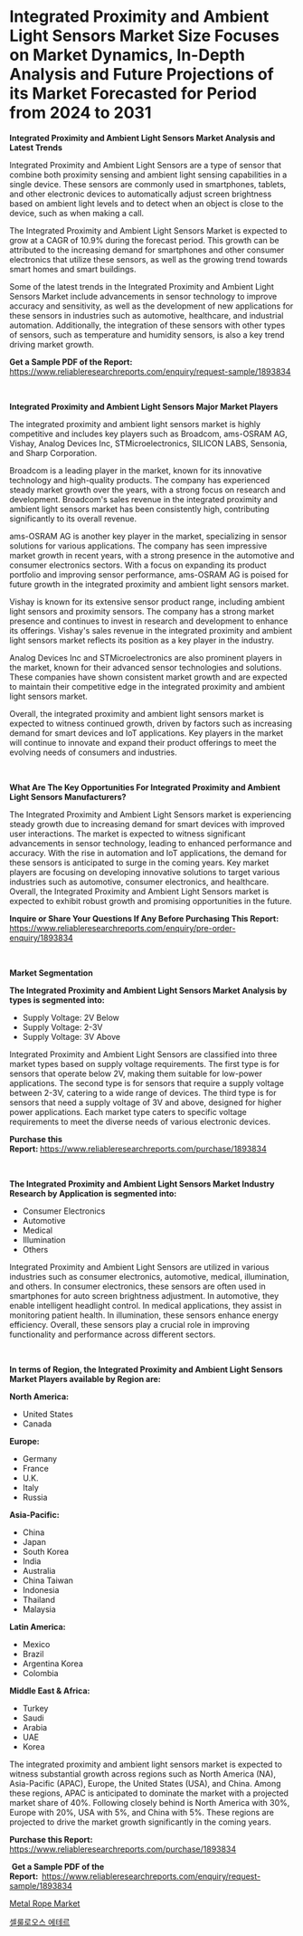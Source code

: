 <p><h1>Integrated Proximity and Ambient Light Sensors Market Size Focuses on Market Dynamics, In-Depth Analysis and Future Projections of its Market Forecasted for Period from 2024 to 2031</h1></p><p><strong>Integrated Proximity and Ambient Light Sensors Market Analysis and Latest Trends</strong></p>
<p><p>Integrated Proximity and Ambient Light Sensors are a type of sensor that combine both proximity sensing and ambient light sensing capabilities in a single device. These sensors are commonly used in smartphones, tablets, and other electronic devices to automatically adjust screen brightness based on ambient light levels and to detect when an object is close to the device, such as when making a call.</p><p>The Integrated Proximity and Ambient Light Sensors Market is expected to grow at a CAGR of 10.9% during the forecast period. This growth can be attributed to the increasing demand for smartphones and other consumer electronics that utilize these sensors, as well as the growing trend towards smart homes and smart buildings.</p><p>Some of the latest trends in the Integrated Proximity and Ambient Light Sensors Market include advancements in sensor technology to improve accuracy and sensitivity, as well as the development of new applications for these sensors in industries such as automotive, healthcare, and industrial automation. Additionally, the integration of these sensors with other types of sensors, such as temperature and humidity sensors, is also a key trend driving market growth.</p></p>
<p><strong>Get a Sample PDF of the Report:&nbsp;</strong> <a href="https://www.reliableresearchreports.com/enquiry/request-sample/1893834">https://www.reliableresearchreports.com/enquiry/request-sample/1893834</a></p>
<p>&nbsp;</p>
<p><strong>Integrated Proximity and Ambient Light Sensors Major Market Players</strong></p>
<p><p>The integrated proximity and ambient light sensors market is highly competitive and includes key players such as Broadcom, ams-OSRAM AG, Vishay, Analog Devices Inc, STMicroelectronics, SILICON LABS, Sensonia, and Sharp Corporation.</p><p>Broadcom is a leading player in the market, known for its innovative technology and high-quality products. The company has experienced steady market growth over the years, with a strong focus on research and development. Broadcom's sales revenue in the integrated proximity and ambient light sensors market has been consistently high, contributing significantly to its overall revenue.</p><p>ams-OSRAM AG is another key player in the market, specializing in sensor solutions for various applications. The company has seen impressive market growth in recent years, with a strong presence in the automotive and consumer electronics sectors. With a focus on expanding its product portfolio and improving sensor performance, ams-OSRAM AG is poised for future growth in the integrated proximity and ambient light sensors market.</p><p>Vishay is known for its extensive sensor product range, including ambient light sensors and proximity sensors. The company has a strong market presence and continues to invest in research and development to enhance its offerings. Vishay's sales revenue in the integrated proximity and ambient light sensors market reflects its position as a key player in the industry.</p><p>Analog Devices Inc and STMicroelectronics are also prominent players in the market, known for their advanced sensor technologies and solutions. These companies have shown consistent market growth and are expected to maintain their competitive edge in the integrated proximity and ambient light sensors market.</p><p>Overall, the integrated proximity and ambient light sensors market is expected to witness continued growth, driven by factors such as increasing demand for smart devices and IoT applications. Key players in the market will continue to innovate and expand their product offerings to meet the evolving needs of consumers and industries.</p></p>
<p>&nbsp;</p>
<p><strong>What Are The Key Opportunities For Integrated Proximity and Ambient Light Sensors Manufacturers?</strong></p>
<p><p>The Integrated Proximity and Ambient Light Sensors market is experiencing steady growth due to increasing demand for smart devices with improved user interactions. The market is expected to witness significant advancements in sensor technology, leading to enhanced performance and accuracy. With the rise in automation and IoT applications, the demand for these sensors is anticipated to surge in the coming years. Key market players are focusing on developing innovative solutions to target various industries such as automotive, consumer electronics, and healthcare. Overall, the Integrated Proximity and Ambient Light Sensors market is expected to exhibit robust growth and promising opportunities in the future.</p></p>
<p><strong>Inquire or Share Your Questions If Any Before Purchasing This Report:</strong> <a href="https://www.reliableresearchreports.com/enquiry/pre-order-enquiry/1893834">https://www.reliableresearchreports.com/enquiry/pre-order-enquiry/1893834</a></p>
<p>&nbsp;</p>
<p><strong>Market Segmentation</strong></p>
<p><strong>The Integrated Proximity and Ambient Light Sensors Market Analysis by types is segmented into:</strong></p>
<p><ul><li>Supply Voltage: 2V Below</li><li>Supply Voltage: 2-3V</li><li>Supply Voltage: 3V Above</li></ul></p>
<p><p>Integrated Proximity and Ambient Light Sensors are classified into three market types based on supply voltage requirements. The first type is for sensors that operate below 2V, making them suitable for low-power applications. The second type is for sensors that require a supply voltage between 2-3V, catering to a wide range of devices. The third type is for sensors that need a supply voltage of 3V and above, designed for higher power applications. Each market type caters to specific voltage requirements to meet the diverse needs of various electronic devices.</p></p>
<p><strong>Purchase this Report:&nbsp;</strong><a href="https://www.reliableresearchreports.com/purchase/1893834">https://www.reliableresearchreports.com/purchase/1893834</a></p>
<p>&nbsp;</p>
<p><strong>The Integrated Proximity and Ambient Light Sensors Market Industry Research by Application is segmented into:</strong></p>
<p><ul><li>Consumer Electronics</li><li>Automotive</li><li>Medical</li><li>Illumination</li><li>Others</li></ul></p>
<p><p>Integrated Proximity and Ambient Light Sensors are utilized in various industries such as consumer electronics, automotive, medical, illumination, and others. In consumer electronics, these sensors are often used in smartphones for auto screen brightness adjustment. In automotive, they enable intelligent headlight control. In medical applications, they assist in monitoring patient health. In illumination, these sensors enhance energy efficiency. Overall, these sensors play a crucial role in improving functionality and performance across different sectors.</p></p>
<p>&nbsp;</p>
<p><strong>In terms of Region, the Integrated Proximity and Ambient Light Sensors Market Players available by Region are:</strong></p>
<p>
    <p> <strong> North America: </strong>
        <ul>
            <li>United States</li>
            <li>Canada</li>
        </ul>
        </p> 
    <p> <strong> Europe: </strong>
        <ul>
            <li>Germany</li>
            <li>France</li>
            <li>U.K.</li>
            <li>Italy</li>
            <li>Russia</li>
        </ul>
        </p> 
    <p> <strong> Asia-Pacific: </strong>
        <ul>
            <li>China</li>
            <li>Japan</li>
            <li>South Korea</li>
            <li>India</li>
            <li>Australia</li>
            <li>China Taiwan</li>
            <li>Indonesia</li>
            <li>Thailand</li>
            <li>Malaysia</li>
        </ul>
        </p> 
    <p> <strong> Latin America: </strong>
        <ul>
            <li>Mexico</li>
            <li>Brazil</li>
            <li>Argentina Korea</li>
            <li>Colombia</li>
        </ul>
        </p> 
    <p> <strong> Middle East & Africa: </strong>
        <ul>
            <li>Turkey</li>
            <li>Saudi</li>
            <li>Arabia</li>
            <li>UAE</li>
            <li>Korea</li>
        </ul>
    </p>
    </p>
<p><p>The integrated proximity and ambient light sensors market is expected to witness substantial growth across regions such as North America (NA), Asia-Pacific (APAC), Europe, the United States (USA), and China. Among these regions, APAC is anticipated to dominate the market with a projected market share of 40%. Following closely behind is North America with 30%, Europe with 20%, USA with 5%, and China with 5%. These regions are projected to drive the market growth significantly in the coming years.</p></p>
<p><strong>Purchase this Report: </strong><a href="https://www.reliableresearchreports.com/purchase/1893834">https://www.reliableresearchreports.com/purchase/1893834</a></p>
<p>&nbsp;<strong>Get a Sample PDF of the Report:&nbsp;&nbsp;</strong><a href="https://www.reliableresearchreports.com/enquiry/request-sample/1893834">https://www.reliableresearchreports.com/enquiry/request-sample/1893834</a></p>
<p><strong></strong></p>
<p><p><a href="https://skillful-vermicelli-b89.notion.site/Metal-Rope-Market-Size-Growth-Outlook-from-2024-to-2031-projecting-at-Market-s-Trends-Analysis-by--ee5c9f60ef8d4aa38afd305cc91edf8f">Metal Rope Market</a></p><p><a href="https://medium.com/@goonfghyt6587/%EC%85%80%EB%A3%B0%EB%A1%9C%EC%98%A4%EC%8A%A4-%EC%97%90%ED%85%8C%EB%A5%B4-%EC%8B%9C%EC%9E%A5-%EB%B6%84%EC%84%9D-%EC%97%B0%ED%8F%89%EA%B7%A0-%EC%84%B1%EC%9E%A5%EB%A5%A0-%EC%8B%9C%EC%9E%A5-%EC%84%B8%EB%B6%84%ED%99%94-%EB%B0%8F-%EA%B8%80%EB%A1%9C%EB%B2%8C-%EC%82%B0%EC%97%85-%EA%B0%9C%EC%9A%94-a1f68b25f1ca">셀룰로오스 에테르</a></p></p>